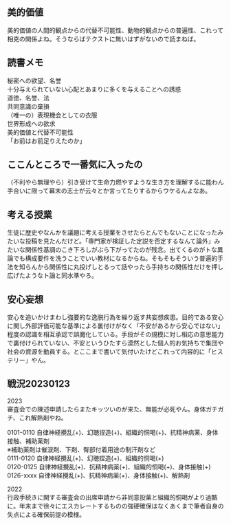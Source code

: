 ﻿## 美的価値

美的価値の人間的観点からの代替不可能性、動物的観点からの普遍性、これって相克の関係よね。そうならばテクストに無いはずがないので読まねば。


## 読書メモ

秘密への欲望、名誉<br>
十分与えられていない心配とあまりに多くを与えることへの誘惑<br>
道徳、名誉、法<br>
共同意識の棄損<br>
（唯一の）表現機会としての衣服<br>
世界形成への欲求<br>
美的価値と代替不可能性<br>
「お前はお前足りえたのか」<br>


## ここんところで一番気に入ったの

（不利やら無理やら）引き受けて生命力燃やすような生き方を理解するに能わん手合いに限って幕末の志士が云々とか言ってたりするからウケるんよなあ。


## 考える授業

生徒に歴史やなんかを議題に考える授業をさせたらとんでもないことになったみたいな投稿を見たんだけど。「専門家が検証した定説を否定するなんて論外」みたいな関係性基調のこき下ろしがぶら下がってたのが残念。出てくるのがトな異論でも構成要件を洗うことでいい教材になるからね。そもそもそういう普遍的手法を知らんから関係性に丸投げしとるって話やったら手持ちの関係性だけを押し広げたようなト論と同水準やろ。


## 安心妄想

安心を追いかけまわし強要的な逸脱行為を繰り返す共妄想疾患。目的である安心に関し外部評価可能な基準による裏付けがなく「不安があるから安心ではない」程度の認識を相互承認で誤魔化している。手段がその規模に対し相応の意思能力で裏付けられていない、不安というひたすら漠然とした個人的お気持ちで集団や社会の資源を動員する。とここまで書いて気付いたけどこれって内容的に「ヒステリー」やん。


## 戦況20230123

2023<br>
審査会での陳述申請したらまたキッツいのが来た、無能が必死やん。身体ガチガチ、これ解熱剤やね。

0101-0110 自律神経攪乱(+)、幻聴捏造(+)、組織的恫喝(+)、抗精神病薬、身体接触、補助薬剤<br>
※補助薬剤は催涙剤、下剤、臀部付着用途の制汗剤など<br>
0111-0120 自律神経攪乱(+)、幻聴捏造(+)、組織的恫喝(+)<br>
0120-0125 自律神経攪乱(+)、抗精神病薬(+)、組織的恫喝(+)、身体接触(+)<br>
0126-xxxx 自律神経攪乱(+)、抗精神病薬(+)、身体接触(+)、解熱剤<br>

2022<br>
行政手続きに関する審査会の出席申請から非同意投薬と組織的恫喝がより過酷に。年末まで徐々にエスカレートするものの強硬確保はなくあくまで筆者自身の失点による確保前提の模様。<br>
